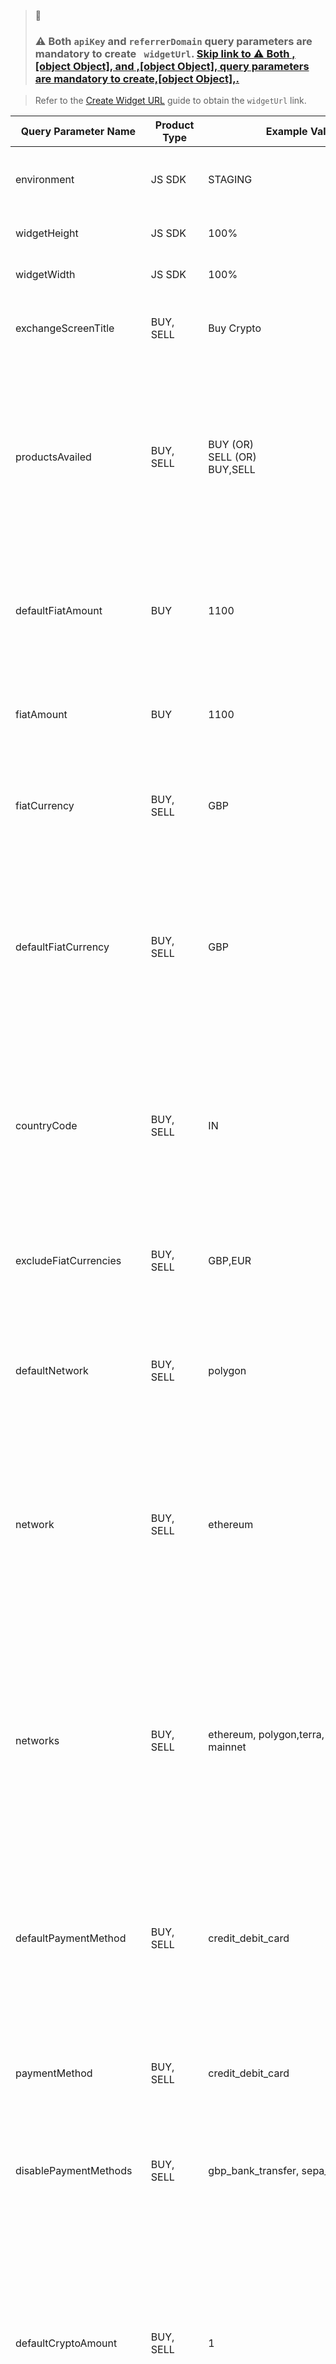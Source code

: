 > 📘
>
> ### ⚠️ Both `apiKey` and `referrerDomain` query parameters are mandatory to create ` widgetUrl`.   [Skip link to ⚠️ Both ,[object Object], and ,[object Object], query parameters are mandatory to create,[object Object],.](https://docs.transak.com/docs/query-parameters\#%EF%B8%8F-both-apikey-and-referrerdomain-query-parameters-are-mandatory-to-create-widgeturl)

> Refer to the [Create Widget URL](https://docs.transak.com/reference/create-widget-url#/) guide to obtain the `widgetUrl` link.

| Query Parameter Name | Product Type | Example Value | Type | Default Value | Description | Tags |
| --- | --- | --- | --- | --- | --- | --- |
| environment | JS SDK | STAGING | string | PRODUCTION | To differentiate between STAGING environment and PRODUCTION environment.<br>- _Note:_\\* This param will only work with our JS SDK integration method. | Basic |
| widgetHeight | JS SDK | 100% | string | 100% | Height of the widget iFrame.<br>- _Note:_\\* This param will only work with our JS SDK integration method. | Look & feel |
| widgetWidth | JS SDK | 100% | string | 100% | Width of the widget iFrame.<br>- _Note:_\\* This param will only work with our SDK integration method. | Look & feel |
| exchangeScreenTitle | BUY, SELL | Buy Crypto | string |  | To change the exchange screen title. Title cannot be changed if both on ramp and off ramp product are being used. Can only be changed for either on ramp or off ramp. | Look & feel |
| productsAvailed | BUY,<br>SELL | BUY (OR)<br>SELL (OR)<br>BUY,SELL | string | BUY,SELL | A string representing the services to be availed and returns the exchange screen accordingly. If only BUY is passed, then users will see the on ramp widget only. If SELL is passed then users will see the off ramp widget only. Only if BUY,SELL is passed, the users will see both the widgets. If BUY,SELL is passed then users will see BUY widget first. Conversely, if SELL,BUY is passed, then users will see the SELL widget first.<br>Note: If SELL is not enabled by you from your partner portal, then this query param will not be honored and users will see the BUY widget only. | Look & feel |
| defaultFiatAmount | BUY | 1100 | number |  | An integer amount representing how much the customer wants to spend/receive. Users can change the fiat amount if this is passed.<br>This parameter will be skipped if `fiatCurrency` or `countryCode` is not passed.<br>This parameter will be skipped if `fiatAmount` is passed. | Order Data |
| fiatAmount | BUY | 1100 | number |  | An integer amount representing how much the customer wants to spend/receive. Users can't change the fiat amount if this is passed.<br>This parameter will be skipped if `fiatCurrency` or `countryCode` is not passed. | Order Data |
| fiatCurrency | BUY, SELL | GBP | string |  | The code of the fiat currency you want the customer to buy/sell cryptocurrency. If the fiat currency is not supported by a specific product type (BUY/SELL) then the default widget will load with all the supported fiat currencies for that product type. | Order Data |
| defaultFiatCurrency | BUY,<br>SELL | GBP | string |  | The three letter code of the fiat currency your user will send/receive while buying/selling cryptocurrency. Users can change the fiat currency if this is passed. If the fiat currency is not supported by a specific product type (BUY/SELL) then the default widget will load with all the supported fiat currencies for that product type.<br>This parameter will be skipped if `fiatCurrency` or `countryCode` is passed.<br>- _Note:_\\* Use defaultFiatAmount with defaultFiatCurrency query param to give your users a seamless experience. Do not use fiatAmount with defaultFiatCurrency. | Order Data |
| countryCode | BUY, SELL | IN | string |  | The country's<br>[https://en.wikipedia.org/wiki/ISO\_3166-1\_alpha-2](https://en.wikipedia.org/wiki/ISO_3166-1_alpha-2)<br>. The fiat currency will be displayed as per the country code. If the country code is not supported by a specific product type (BUY/SELL) then the default widget will load with all the supported countries for that product type.<br>This parameter will be skipped if `fiatCurrency` is passed. | Order Data |
| excludeFiatCurrencies | BUY, SELL | GBP,EUR | string |  | The fiat currencies passed as comma separated values here will not be shown in the fiat currencies drop down on the widget.<br>This parameter will be skipped if `fiatCurrency` is passed.<br>This parameter will be skipped if `countryCode` is passed. | Order Data |
| defaultNetwork | BUY, SELL | polygon | string |  | The default network you would prefer the customer to purchase/sell on. If you pass this param, the network will be selected by default, but the customer will still be able to select another network. If the default network selected is not supported by a product type (BUY/SELL) then the default widget with all supported networks will be shown. | Order Data |
| network | BUY, SELL | ethereum | string |  | Crypto network that you would allow your customers to buy. You can get the supporting networks by opening<br>[http://global.transak.com](http://global.transak.com/)<br>and then go to cryptocurrencies select screen. Only the cryptocurrencies supported by this network for the specific product type (BUY/SELL) will be shown in the widget. If the network selected is not supported by a product type (BUY/SELL) then the default widget will all supported networks will be shown.<br>This parameter will be skipped if `networks` is passed. | Advanced, Order Data |
| networks | BUY, SELL | ethereum, polygon,terra,<br>mainnet | string |  | A comma-separated list of crypto networks that you would allow your customers to buy/sell. Only these networks' cryptocurrencies will be shown in the widget. This will be a string of comma-separated values each of which will represent a valid network name. You can get the supporting networks by opening<br>[http://global.transak.com](http://global.transak.com/)<br>and then go to cryptocurrencies select screen. If even one of the networks in the list is supported by the specific product type (BUY/SELL), then it will be honored, otherwise the default widget with all the supported networks will load for the product type for which none of the networks are supported. | Advanced, Order Data |
| defaultPaymentMethod | BUY,<br>SELL | credit\_debit\_card | string |  | The default payment method you would prefer the customer to buy/sell with. If you pass this param, the payment method will be selected by default and the customer can also select another payment method.<br>This parameter will be skipped if `paymentMethod` is passed.<br>Refer<br>[here](https://docs.transak.com/docs/control-the-fiat-or-crypto-options-for-the-user#payment-method)<br>to the list of supported params for the payment method. | Order Data |
| paymentMethod | BUY,<br>SELL | credit\_debit\_card | string |  | The payment method you want to show to the customer while buying/selling. If you pass this param, then the payment method will be selected by default and the customer won't be able to select another payment method. Refer<br>[here](https://docs.transak.com/docs/control-the-fiat-or-crypto-options-for-the-user#payment-method)<br>to the list of supported params for the payment method. | Order Data |
| disablePaymentMethods | BUY,<br>SELL | gbp\_bank\_transfer, sepa\_bank\_transfer | string |  | A comma-separated list of payment methods you want to disable and hide from the customers. Refer<br>[here](https://docs.transak.com/docs/control-the-fiat-or-crypto-options-for-the-user#payment-method)<br>to the list of supported params for the payment method. | Order Data |
| defaultCryptoAmount | BUY, SELL | 1 | number |  | An integer amount representing how much crypto the customer wants to buy/sell. If this param is not supported by a specific product type (BUY/SELL) then the query param will not be honored for that product type.<br>This parameter will be skipped if `cryptoCurrencyCode` is not passed.<br>This parameter will be skipped if a valid combination of `fiatCurrency` and `defaultFiatAmount` is passed.<br>This parameter will be skipped if a valid combination of `fiatCurrency` and `fiatAmount` is passed.<br>- _Note:_\\* Please ensure the `defaultCryptoAmount` is within our min and max limit for the `cryptoCurrencyCode`. You can check whether the crypto amount is within permissible limits by going to [http://global.transak.com](http://global.transak.com/). | Order Data |
| cryptoAmount | SELL | 0.5678 | number |  | An integer amount representing how much crypto the customer wants to sell. Users cannot change the crypto amount if this is passed. | Order Data |
| defaultCryptoCurrency | BUY, SELL | DAI | string |  | The default cryptocurrency you would prefer the customer to buy/sell. If you pass this param, the currency will be selected by default, but the customer will still be able to select another cryptocurrency. Please ensure that the currency code passed by you is available for the specific product type (BUY/SELL). If you pass a value that is not supported by BUY/SELL, then the default widget will load.<br>This parameter will be skipped if `cryptoCurrencyCode` is passed. | Order Data |
| cryptoCurrencyCode | BUY, SELL | DAI | string | ETH | The code of the cryptocurrency you want the customer to buy/sell. If you pass this param, the crypto currency will be selected by default and the customer won't be able to select another crypto currency. Please ensure that the currency code passed by you is available for the specific product type (BUY/SELL). In case the value is not part of our crypto coverage for BUY/SELL then it will not be honored wherever it is not present and users will see the default widget with all the supported cryptocurrencies. Ex: If `cryptoCurrencyCode=DAI` and `DAI` is live for BUY and not for SELL, then users would see only DAI for BUY but all the supported cryptocurrencies for SELL. You can find the list of supported cryptocurrencies<br>[here](https://docs.transak.com/docs/crypto-currency-coverage)<br>. | Order Data |
| cryptoCurrencyList | BUY, SELL | ETH,DAI,USDT | string |  | A comma-separated list of `cryptoCurrencies` that you would allow your customers to buy/sell. Only these crypto currencies will be shown in the widget. This will be a string of comma separated values each of which will represent a valid cryptoCurrency code. Please ensure that the crypto currency codes passed in the list are available for the specific product type (BUY/SELL). If even one of the crypto currency codes in the list is supported by the specific product type (BUY/SELL), then it will be honored, otherwise the default widget will load for the product type for which none of the crypto currency codes are supported.<br>This parameter will be skipped if `cryptoCurrencyCode` is passed. | Advanced, Order Data |
| isFeeCalculationHidden | BUY, SELL | true | boolean | false | When true, then the customer will not see our fee breakdown. The customer will only see the total fee. This parameter will be ignored if your fee (on top of us) is more than 1%. | Advanced, Look & feel |
| hideExchangeScreen | BUY, SELL | true | boolean | false | When true, then the customer will not see the home screen (exchange screen). This will hide the exchange screen completely, and the customer won't be able to change the payment method, cryptocurrency, fiat amount, fiat currency and network.<br>- _BUY:_\\* This parameter will be skipped if `fiatAmount`, `productsAvailed`, `fiatCurrency`, `network`, `paymentMethod` and `cryptoCurrencyCode` are not passed.<br>- _SELL:_\\* This parameter will be skipped if `cryptoAmount`, `productsAvailed`, `fiatCurrency`, `network`, `paymentMethod` and `cryptoCurrencyCode` are not passed. | Look & Feel |
| walletAddress | BUY | 0x86349020e939 4b2BE1b1262531B 0C3335fc32F20 | string |  | The blockchain address of the user's wallet that the purchased cryptocurrency will be sent to. Users will be able to edit the wallet address.The wallet address needs to be valid for the cryptocurrency and blockchain network so to make sure this works you should pass `cryptoCurrencyCode` or `network`. | Order Data |
| walletAddressesData | BUY | [Example](https://docs.transak.com/docs/query-parameters-examples#walletaddressesdata) | object |  | Here you can pass multiple wallet addresses of the different cryptocurrencies & networks in the JSON object format. Use this query parameter if you are allowing multiple options to your users to buy a cryptocurrency. If you pass the valid wallet addresses, the customer won't be prompted to enter one.<br>This parameter will be skipped if `walletAddress` is passed. | Advanced, Order Data |
| disableWalletAddressForm | BUY | true | boolean | false | When true, the customer will not be able to change the destination address of where the cryptocurrency is sent to.<br>This parameter will be skipped if `walletAddress` or `walletAddressesData` is not passed. | Advanced, Look & feel |
| email | BUY, SELL | [user@mail.com](mailto:user@mail.com) | string |  | The email that will be used to identify your customer and their order (usually the email that they registered with your app).<br>- _Note_\*: Please encode the email if it contains any special characters before passing it to query parameters. Otherwise, it will not be considered.<br>**Eg:** [satoshi@bitcoin.com](mailto:satoshi@bitcoin.com) ==\> Works<br>[satoshi+1@bitcoin.com](mailto:satoshi+1@bitcoin.com) ==\> will not work. | KYC |
| userData | BUY, SELL | [Example](https://docs.transak.com/docs/query-parameters-examples#userdata) | object |  | Here you can pass your user's data like their name, address, date of birth in the object format. If you will pass all the basic user's data, the customer won't be prompted to enter it. | Advanced, KYC |
| isAutoFillUserData | BUY, SELL | true | boolean | false | When true, then the email address will be auto-filled, but the screen will not be skipped. User can edit their email address, basic data like first name & the address. This parameter will be ignored if email or userData are not passed. | Advanced, Look & feel |
| themeColor | BUY, SELL | #000000 | string |  | The theme color code for the widget main color. It is used for buttons, links and highlighted text. Only hexadecimal codes are accepted. | Look & feel |
| hideMenu | BUY, SELL | true | boolean | false | When true, then the customer will not see the menu options. This will hide the menu completely. | Look & feel |
| redirectURL | BUY, SELL | [https://google.com](https://google.com/) | string |  | Transak will redirect back to this URL with additional order info appended to the url as parameters, once the customer has completed their purchase/sell process. Detailed explanation [here](https://docs.transak.com/docs/query-parameters-examples#redirecturl). Please pass a valid URL otherwise it will not work.<br>- _Note_\*: Please encode this param if it contains any special characters before passing it to query parameters. Otherwise, it will not be considered.<br>  Also If you pass [http://localhost](http://localhost/) url, it wont work.\<br>**Eg:** [https://bitcoin.com](https://bitcoin.com/) ==\> Works<br>[https://bitcoin+satoshi.com](https://bitcoin+satoshi.com/) ==\> will not work. | Advanced |
| partnerOrderId | BUY, SELL | 5e2f559511a9de | string |  | An order ID that will be used to identify the transaction once a webhook is called back to your app. This can be your identifier to track your customers. | Advanced |
| partnerCustomerId | BUY, SELL | 23487492 | string |  | A customer ID that will be used to identify the customer that made the transaction once a webhook is called back to your app. | Advanced |
| walletRedirection | SELL | true | boolean | false | [Detailed explanation here](https://docs.transak.com/docs/query-parameters-examples#walletredirection)<br>. | Advanced |
| referrerDomain\* | BUY. SELL | xyz.com, abc.com | string |  | `referrerDomain` contains the value of the domain URL. This unique key is used along with `apiKey` to organise and track the projects onboarded into our partner's ecosystem.<br>Example:<br>`GIVEN`,<br>`apiKey` for the Partner is `10....6d-5..1-4dea-a1ea-9.......503` (Assumption)<br>`WHEN`,<br>Multiple projects like `abc`, `xyz`, onboard into the partner ecosystem.<br>`THEN`,<br>`referrerDomain` field contains the value as [abc.com](https://www.gamestop.com/), [xyz.com](https://docs.transak.com/docs/query-parameters), respectively. | Advanced |
| colorMode | BUY,SELL | colorMode=DARK, colorMode=LIGHT | string |  | To customise the Transak widget's color mode, add the `colorMode ` parameter next to your API key.<br>Pass this query parameter to set up your preferred color mode:<br>[https://global-stg.transak.com/?apiKey=YOUR\_API\_KEY&](https://global-stg.transak.com/?apiKey=YOUR_API_KEY&)<br>colorMode=<LIGHT/DARK> \]()<br>Set **colorMode=LIGHT** for light mode or **colorMode=DARK** for dark mode.<br>**Note: If you do not specify the colorMode parameter, the widget will follow your system's default theme.**<br>For example, if your system is set to dark mode, the Transak widget will also display in dark mode, and vice versa. | Advanced |
| widgetUrl | BUY,SELL | fd406261c85f203fcaef123e3f497ce3 | string |  | This is a one-time widgetUrl that securely encapsulates all other widget parameters and can be passed to the Transak widget.<br>You can use this [Create Widget URL](https://docs.transak.com/update/reference/create-widget-url#/) to generate the `widgetUrl` | Order |

Updated6 days ago

* * *